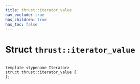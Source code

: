 ```yaml
---
title: thrust::iterator_value
nav_exclude: true
has_children: true
has_toc: false
---
```


# Struct `thrust::iterator_value`

<code class="doxybook">
<span>template &lt;typename Iterator&gt;</span>
<span>struct thrust::iterator&#95;value {</span>
<span>};</span>
</code>

